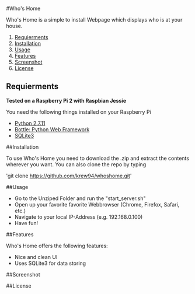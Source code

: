 #Who's Home

Who's Home is a simple to install Webpage which displays who is at your house.

1. [Requierments](#requirements)
2. [Installation](#installation)
3. [Usage](#usage)
4. [Features](#features)
5. [Screenshot](#screenshot)
5. [License](#license)

## Requierments

**Tested on a Raspberry Pi 2 with Raspbian Jessie**

You need the following things installed on your Raspberry Pi

- [Python 2.7.11](https://www.python.org/downloads/)
- [Bottle: Python Web Framework](http://bottlepy.org/docs/dev/index.html)
- [SQLite3](https://www.sqlite.org/download.html)

##Installation

To use Who's Home you need to download the .zip and extract the contents wherever you want. You can also clone the repo by typing

'git clone https://github.com/krew94/whoshome.git'


##Usage

- Go to the Unziped Folder and run the "start_server.sh"
- Open up your favorite favorite Webbrowser (Chrome, Firefox, Safari, etc.)
- Navigate to your local IP-Address (e.g. 192.168.0.100)
- Have fun!

##Features

Who's Home offers the following features:
* Nice and clean UI
* Uses SQLite3 for data storing

##Screenshot

##License